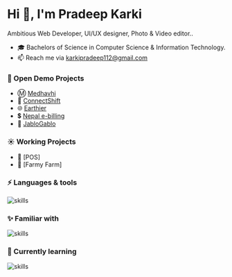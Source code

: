 <h1>Hi 👋, I'm Pradeep Karki</h1>

Ambitious Web Developer, UI/UX designer, Photo & Video editor..

- 🎓 Bachelors of Science in Computer Science & Information Technology.
- 📫 Reach me via karkipradeep112@gmail.com

### 🌙 Open Demo Projects
- Ⓜ️ [Medhavhi](https://medhavhi.com/)
- 🍔 [ConnectShift](https://connectshifts.com/)
- 🌐 [Earthier](https://earthier.net/)
- 💲 [Nepal e-billing](https://nepalebilling.com/)
- 📝 [JabloGablo](https://jablogablo.blogspot.com/)

### ☀️ Working Projects
- 🏨 [POS]
- 🚜 [Farmy Farm]

### ⚡ Languages & tools 
![skills](https://skillicons.dev/icons?i=ts,js,html,css,sass,bootstrap,react,redux,nextjs,tailwind,firebase,git&theme=dark)

### ✨ Familiar with 
![skills](https://skillicons.dev/icons?i=figma,wordpress,php,postgres,ps,pr,git,github&theme=dark&perline=4)

### 📖 Currently learning
![skills](https://skillicons.dev/icons?i=python,django&theme=dark)


